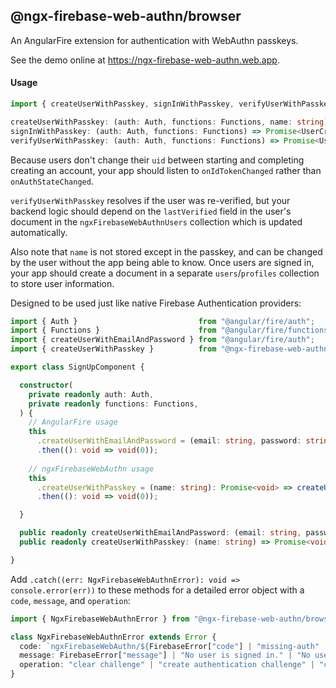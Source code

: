 ## @ngx-firebase-web-authn/browser
An AngularFire extension for authentication with WebAuthn passkeys.

See the demo online at https://ngx-firebase-web-authn.web.app.
#### Usage
```ts
import { createUserWithPasskey, signInWithPasskey, verifyUserWithPasskey } from "@ngx-firebase-web-authn/browser";
```
```ts
createUserWithPasskey: (auth: Auth, functions: Functions, name: string) => Promise<UserCredential>;
signInWithPasskey: (auth: Auth, functions: Functions) => Promise<UserCredential>;
verifyUserWithPasskey: (auth: Auth, functions: Functions) => Promise<UserCredential>;
```
Because users don't change their `uid` between starting and completing creating an account, your app should listen to `onIdTokenChanged` rather than `onAuthStateChanged`.

`verifyUserWithPasskey` resolves if the user was re-verified, but your backend logic should depend on the `lastVerified` field in the user's document in the `ngxFirebaseWebAuthnUsers` collection which is updated automatically.

Also note that `name` is not stored except in the passkey, and can be changed by the user without the app being able to know. Once users are signed in, your app should create a document in a separate `users`/`profiles` collection to store user information.

Designed to be used just like native Firebase Authentication providers:
```ts
import { Auth }                           from "@angular/fire/auth";
import { Functions }                      from "@angular/fire/functions";
import { createUserWithEmailAndPassword } from "@angular/fire/auth";
import { createUserWithPasskey }          from "@ngx-firebase-web-authn/browser";
```
```ts
export class SignUpComponent {

  constructor(
    private readonly auth: Auth,
    private readonly functions: Functions,
  ) {
    // AngularFire usage
    this
      .createUserWithEmailAndPassword = (email: string, password: string): Promise<void> => createUserWithEmailAndPassword(auth, email, password)
      .then((): void => void(0));
  
    // ngxFirebaseWebAuthn usage
    this
      .createUserWithPasskey = (name: string): Promise<void> => createUserWithPasskey(auth, functions, name)
      .then((): void => void(0));

  }

  public readonly createUserWithEmailAndPassword: (email: string, password: string) => Promise<void>;
  public readonly createUserWithPasskey: (name: string) => Promise<void>;

}
```
Add `.catch((err: NgxFirebaseWebAuthnError): void => console.error(err))` to these methods for a detailed error object with a `code`, `message`, and `operation`:
```ts
import { NgxFirebaseWebAuthnError } from "@ngx-firebase-web-authn/browser";
```
```ts
class NgxFirebaseWebAuthnError extends Error {
  code: `ngxFirebaseWebAuthn/${FirebaseError["code"] | "missing-auth" | "missing-user-doc" | "no-op" | "not-verified" | "user-doc-missing-challenge-field" | "user-doc-missing-passkey-fields" | "cancelled" | "invalid"}`;
  message: FirebaseError["message"] | "No user is signed in." | "No user document was found in Firestore." | "No operation is needed." | "User not verified." | "User doc is missing challenge field from prior operation." | "User doc is missing passkey fields from prior operation.";
  operation: "clear challenge" | "create authentication challenge" | "create reauthentication challenge" | "create registration challenge" | "verify authentication" | "verify reauthentication" | "verify registration";
}
```
